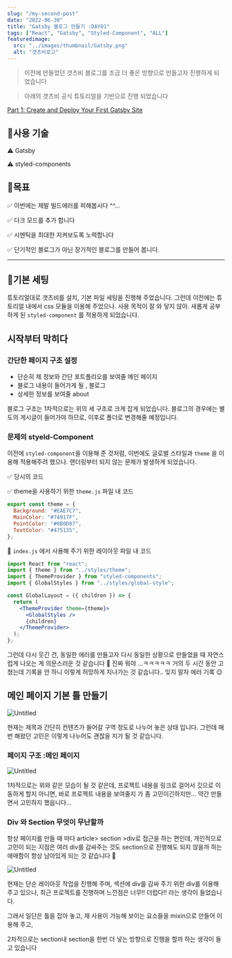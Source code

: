 ```yaml
---
slug: "/my-second-post"
date: "2022-06-30"
title: "Gatsby 블로그 만들기 :DAY01"
tags: ["React", "Gatsby", "Styled-Component", "ALL"]
featuredimage:
  src: "../images/thumbnail/Gatsby.png"
  alt: "갯츠비로고"
---
```


> 이전에 만들었던 갯츠비 블로그를 조금 더 좋은 방향으로 만들고자 진행하게 되었습니다

> 아래의 갯츠비 공식 튜토리얼을 기반으로 진행 되었습니다

[Part 1: Create and Deploy Your First Gatsby Site](https://www.gatsbyjs.com/docs/tutorial/part-1/)

## 🌟사용 기술

⚠️ Gatsby

⚠️ styled-components

## 🌟목표

✅ 이번에는 제발 빌드에러를 피해봅시다 ^^…

✅ 다크 모드를 추가 합니다

✅ 시멘틱을 최대한 지켜보도록 노력합니다

✅ 단기적인 블로그가 아닌 장기적인 블로그를 만들어 봅니다.

---

## 🌟기본 세팅

튜토리얼대로 갯츠비를 설치, 기본 파일 세팅을 진행해 주었습니다. 그런데 이전에는 튜토리얼 내에서 css 모듈을 이용해 주었으나. 사용 목적이 잘 와 닿지 않아. 새롭게 공부하게 된 `styled-component` 를 적용하게 되었습니다.

## 시작부터 막히다

### 간단한 페이지 구조 설정

- 단순히 제 정보와 간단 포트폴리오를 보여줄 메인 페이지
- 블로그 내용이 들어가게 될 , 블로그
- 상세한 정보를 보여줄 about

블로그 구조는 1차적으로는 위의 세 구조로 크게 잡게 되었습니다. 블로그의 경우에는 별도의 게시글이 들어가야 하므로, 이후로 폴더로 변경해줄 예정입니다.

### 문제의 styeld-Component

이전에 `styled-component`을 이용해 준 것처럼, 이번에도 글로벌 스타일과 `theme` 을 이용해 적용해주려 했으나. 렌더링부터 되지 않는 문제가 발생하게 되었습니다.

✅ 당시의 코드

✅ theme을 사용하기 위한 `theme.js` 파일 내 코드

```jsx
export const theme = {
  Background: "#EAE7C7",
  MainColor: "#74917F",
  PointColor: "#0B0D07",
  TextColor: "#475135",
};
```

🌱 `index.js` 에서 사용해 주기 위한 레이아웃 파일 내 코드

```jsx
import React from "react";
import { theme } from "../styles/theme";
import { ThemeProvider } from "styled-components";
import { GlobalStyles } from "../styles/global-style";

const GlobalLayout = ({ children }) => {
  return (
    <ThemeProvider theme={theme}>
      <GlobalStyles />
      {children}
    </ThemeProvider>
  );
};
```

그런데 다시 웃긴 건, 동일한 에러를 만들고자 다시 동일한 상황으로 만들었을 때 자연스럽게 나오는 게 의문스러운 것 같습니다 🤔 진짜 뭐야 …ㅋㅋㅋㅋㅋ 거의 두 시간 동안 고쳤는데 기록을 안 하니 이렇게 허망하게 지나가는 것 같습니다.. 잊지 말자 에러 기록 😉

## 메인 페이지 기본 틀 만들기

![Untitled](https://s3-us-west-2.amazonaws.com/secure.notion-static.com/38cc0985-5066-47dd-a639-9787fbdca555/Untitled.png)

현재는 제목과 간단히 컨텐츠가 들어갈 구역 정도로 나누어 놓은 상태 입니다. 그런데 매번 해왔던 고민은 이렇게 나누어도 괜찮을 지가 될 것 같습니다.

### 페이지 구조 :메인 페이지

![Untitled](https://s3-us-west-2.amazonaws.com/secure.notion-static.com/73eaa3d1-ae80-4615-8790-9b757428c874/Untitled.png)

1차적으로는 위와 같은 모습이 될 것 같은데, 프로젝트 내용을 링크로 걸어서 깃으로 이동하게 할지 아니면, 바로 프로젝트 내용을 보여줄지 가 좀 고민이긴하지만… 약간 만들면서 고민하지 했읍니다…

### Div 와 Section 무엇이 무난할까

항상 페이지를 만들 때 마다 article> section >div로 접근을 하는 편인데, 개인적으로 고민이 되는 지점은 여러 div를 감싸주는 것도 section으로 진행해도 되지 않을까 하는 애매함이 항상 남아있게 되는 것 같습니다 🤔

![Untitled](https://s3-us-west-2.amazonaws.com/secure.notion-static.com/eba33de8-2fa3-4132-af6d-80abd1918b84/Untitled.png)

현재는 단순 레이아웃 작업을 진행해 주며, 섹션에 div를 감싸 주기 위한 div를 이용해 주고 있으나, 최근 프로젝트를 진행하며 느낀점은 너무!! 더럽다!! 라는 생각이 들었습니다.

그래서 일단은 틀을 잡아 놓고, 재 사용이 가능해 보이는 요소들을 mixin으로 만들어 이용해 주고,

2차적으로는 section내 section을 한번 더 넣는 방향으로 진행을 할까 하는 생각이 들고 있습니다
